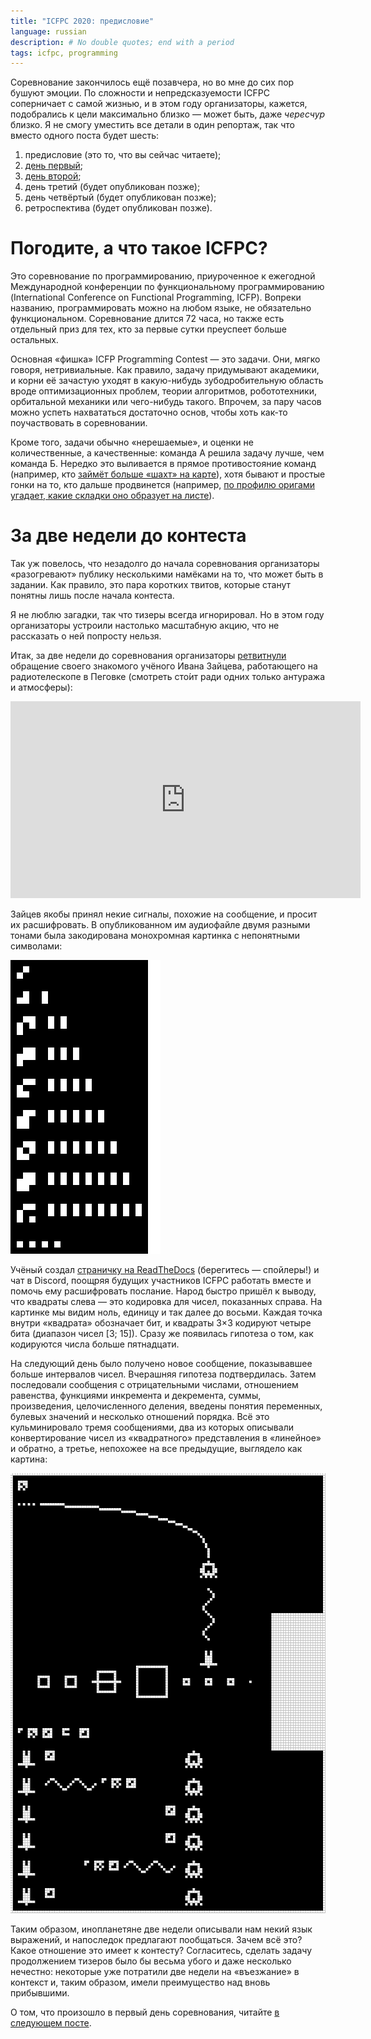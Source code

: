 ```yaml
---
title: "ICFPC 2020: предисловие"
language: russian
description: # No double quotes; end with a period
tags: icfpc, programming
---
```


Соревнование закончилось ещё позавчера, но во мне до сих пор бушуют эмоции. По
сложности и непредсказуемости ICFPC соперничает с самой жизнью, и в этом году
организаторы, кажется, подобрались к цели максимально близко — может быть, даже
*чересчур* близко. Я не смогу уместить все детали в один репортаж, так что
вместо одного поста будет шесть:

1. предисловие (это то, что вы сейчас читаете);
2. [день первый][icfpc-2020-part-2];
3. [день второй][icfpc-2020-part-3];
4. день третий (будет опубликован позже);
5. день четвёртый (будет опубликован позже);
6. ретроспектива (будет опубликован позже).

# Погодите, а что такое ICFPC?

Это соревнование по программированию, приуроченное к ежегодной Международной
конференции по функциональному программированию (International Conference on
Functional Programming, ICFP). Вопреки названию, программировать можно на любом
языке, не обязательно функциональном. Соревнование длится 72 часа, но также есть
отдельный приз для тех, кто за первые сутки преуспеет больше остальных.

Основная «фишка» ICFP Programming Contest — это задачи. Они, мягко говоря,
нетривиальные. Как правило, задачу придумывают академики, и корни её зачастую
уходят в какую-нибудь зубодробительную область вроде оптимизационных проблем,
теории алгоритмов, робототехники, орбитальной механики или чего-нибудь такого.
Впрочем, за пару часов можно успеть нахвататься достаточно основ, чтобы хоть
как-то поучаствовать в соревновании.

Кроме того, задачи обычно «нерешаемые», и оценки не количественные,
а качественные: команда А решила задачу лучше, чем команда Б. Нередко это
выливается в прямое противостояние команд (например, кто [займёт больше «шахт»
на карте][icfpc-2017-report]), хотя бывают и простые гонки на то, кто дальше
продвинется (например, [по профилю оригами угадает, какие складки оно образует
на листе][icfpc-2016-report]).

# За две недели до контеста

Так уж повелось, что незадолго до начала соревнования организаторы «разогревают»
публику несколькими намёками на то, что может быть в задании. Как правило, это
пара коротких твитов, которые станут понятны лишь после начала контеста.

Я не люблю загадки, так что тизеры всегда игнорировал. Но в этом году
организаторы устроили настолько масштабную акцию, что не рассказать о ней
попросту нельзя.

Итак, за две недели до соревнования организаторы [ретвитнули][ivan-missive]
обращение своего знакомого учёного Ивана Зайцева, работающего на радиотелескопе
в Пеговке (смотреть сто́ит ради одних только антуража и атмосферы):

<div class="center">
<p>
<iframe
    width="560"
    height="315"
    src="https://www.youtube-nocookie.com/embed/EjL-5EuQeCU"
    frameborder="0"
    allow="accelerometer; autoplay; encrypted-media; gyroscope; picture-in-picture"
    allowfullscreen>
</iframe>
</p>
</div>

Зайцев якобы принял некие сигналы, похожие на сообщение, и просит их
расшифровать. В опубликованном им аудиофайле двумя разными тонами была
закодирована монохромная картинка с непонятными символами:

<div class="center">
<img src="/images/icfpc-2020-msg01.png"
    width="240px"
    height="470px"
    alt="По левому краю столбец с квадратиками, справа от каждого квадратика
    несколько вертикальных палочек" />
</div>

Учёный создал [страничку на ReadTheDocs][readthedocs] (берегитесь — спойлеры!)
и чат в Discord, поощряя будущих участников ICFPC работать вместе и помочь ему
расшифровать послание. Народ быстро пришёл к выводу, что квадраты слева — это
кодировка для чисел, показанных справа. На картинке мы видим ноль, единицу и так
далее до восьми. Каждая точка внутри «квадрата» обозначает бит, и квадраты 3×3
кодируют четыре бита (диапазон чисел [3; 15]). Сразу же появилась гипотеза
о том, как кодируются числа больше пятнадцати.

На следующий день было получено новое сообщение, показывавшее больше интервалов
чисел. Вчерашняя гипотеза подтвердилась. Затем последовали сообщения
с отрицательными числами, отношением равенства, функциями инкремента
и декремента, суммы, произведения, целочисленного деления, введены понятия
переменных, булевых значений и несколько отношений порядка. Всё это
кульминировало тремя сообщениями, два из которых описывали конвертирование чисел
из «квадратного» представления в «линейное» и обратно, а третье, непохожее на
все предыдущие, выглядело как картина:

<div class="center">
<img src="/images/icfpc-2020-msg15.png"
    width="512px"
    height="704px"
    alt="Похоже, нечто прилетает сюда из космоса, и между сторонами происходит
    какой-то обмен сообщениями" />
</div>

Таким образом, инопланетяне две недели описывали нам некий язык выражений,
и напоследок предлагают пообщаться. Зачем всё это? Какое отношение это имеет
к контесту? Согласитесь, сделать задачу продолжением тизеров было бы весьма
убого и даже несколько нечестно: некоторые уже потратили две недели на
«въезжание» в контекст и, таким образом, имели преимущество над вновь
прибывшими.

О том, что произошло в первый день соревнования, читайте [в следующем
посте][icfpc-2020-part-2].

[icfpc-2016-report]: /posts/2016-08-08-icfpc-2016.html
    "ICFPC 2016 — Debiania"

[icfpc-2017-report]: /posts/2017-09-03-icfpc-2017.html
    "ICFPC 2017 — Debiania"

[ivan-missive]: https://twitter.com/icfpcontest2020/status/1278965948461056000
    "ICFP Contest 2020 on Twitter"

[readthedocs]: https://message-from-space.readthedocs.io/en/latest/message15.html
    "Message from space"

[icfpc-2020-part-2]: /posts/2020-07-22-icfpc-2020-part-2.html
    "ICFPC 2020: день первый — Debiania"

[icfpc-2020-part-3]: /posts/2020-07-23-icfpc-2020-part-3.html
    "ICFPC 2020: день второй — Debiania"

